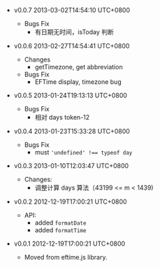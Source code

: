 * v0.0.7 2013-03-02T14:54:10 UTC+0800
  - Bugs Fix
    * 有日期无时间，isToday 判断

* v0.0.6 2013-02-27T14:54:41 UTC+0800
  - Changes
    * getTimezone, get abbreviation
  - Bugs Fix
    * EFTime display, timezone bug

* v0.0.5 2013-01-24T19:13:13 UTC+0800
  * Bugs Fix
    * 相对 days token-12

* v0.0.4 2013-01-23T15:33:28 UTC+0800
  - Bugs Fix
    * must `'undefined' !== typeof day`

* v0.0.3 2013-01-10T12:03:47 UTC+0800
  - Changes:
    * 调整计算 days 算法（43199 <= m < 1439)

* v0.0.2 2012-12-19T17:00:21 UTC+0800
  - API:
    * added `formatDate`
    * added `formatTime`

* v0.0.1 2012-12-19T17:00:21 UTC+0800
  - Moved from eftime.js library.
